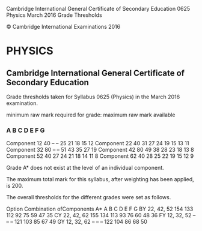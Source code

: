  Cambridge International General Certificate of Secondary Education 0625 Physics March 2016 Grade Thresholds 

 © Cambridge International Examinations 2016 

# PHYSICS 

## Cambridge International General Certificate of Secondary Education 

Grade thresholds taken for Syllabus 0625 (Physics) in the March 2016 examination. 

 minimum raw mark required for grade: maximum raw mark available 

### A B C D E F G 

 Component 12 40 – – 25 21 18 15 12 Component 22 40 31 27 24 19 15 13 11 Component 32 80 – – 51 43 35 27 19 Component 42 80 49 38 28 23 18 13 8 Component 52 40 27 24 21 18 14 11 8 Component 62 40 28 25 22 19 15 12 9 

Grade A* does not exist at the level of an individual component. 

The maximum total mark for this syllabus, after weighting has been applied, is 200. 

The overall thresholds for the different grades were set as follows. 

 Option Combination ofComponents A* A B C D E F G BY 22, 42, 52 154 133 112 92 75 59 47 35 CY 22, 42, 62 155 134 113 93 76 60 48 36 FY 12, 32, 52 – – – 121 103 85 67 49 GY 12, 32, 62 – – – 122 104 86 68 50 


